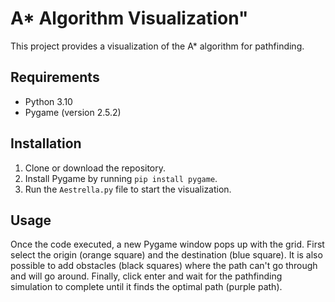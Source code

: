 # A* Algorithm Visualization"

This project provides a visualization of the A* algorithm for pathfinding.

## Requirements
- Python 3.10
- Pygame (version 2.5.2)

## Installation
1. Clone or download the repository.
2. Install Pygame by running `pip install pygame`.
3. Run the `Aestrella.py` file to start the visualization.

## Usage
Once the code executed, a new Pygame window pops up with the grid. First select the origin (orange square) and the destination (blue square). It is also possible to add obstacles (black squares) where the path can't go through and will go around. Finally, click enter and wait for the pathfinding simulation to complete until it finds the optimal path (purple path).
